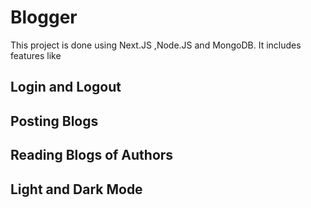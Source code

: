 # Blogger
 
This project is done using Next.JS ,Node.JS and MongoDB. It includes features like 
  ## Login and Logout
  ## Posting Blogs
  ## Reading Blogs of Authors
  ## Light and Dark Mode
